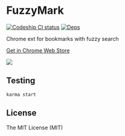 # FuzzyMark
[![Codeship CI status](https://img.shields.io/codeship/f9b6a2d0-6e81-0133-7d59-7273d488d42e.svg)](https://codeship.com/projects/115871)
[![Deps](https://david-dm.org/YurySolovyov/fuzzymark.svg)](https://david-dm.org/YurySolovyov/fuzzymark)

Chrome ext for bookmarks with fuzzy search

[Get in Chrome Web Store](https://chrome.google.com/webstore/detail/fuzzymark/gppgpbipgmdlganikpmhlhpeiclokdgh)

![](https://github.com/YuriSolovyov/fuzzymark/blob/master/screenshot.png)

## Testing
`karma start`

## License
The MIT License (MIT)
